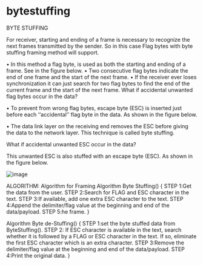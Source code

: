 # bytestuffing
BYTE STUFFING

For receiver, starting and ending of a frame is necessary to recognize the next frames transmitted by the sender.
So in this case Flag bytes with byte stuffing framing method will support.

•	In this method a flag byte, is used as both the starting and ending of a frame. See in the figure below.
•	Two consecutive flag bytes indicate the end of one frame and the start of the next frame.
•	If the receiver ever loses synchronization it can just search for two flag bytes to find the end of the current frame and the start of the next frame.
What if accidental unwanted flag bytes occur in the data?

•	To prevent from wrong flag bytes, escape byte (ESC) is inserted just before each ‘‘accidental’’ flag byte in the data. As shown in the figure below.

•	The data link layer on the receiving end removes the ESC before giving the data to the network layer. This technique is called byte stuffing.

What if accidental unwanted ESC occur in the data?

This unwanted ESC is also stuffed with an escape byte (ESC). As shown in the figure below.

![image](https://user-images.githubusercontent.com/105421035/195014955-56a7f2d8-3979-4cbd-9eba-3903c12d50eb.png)

ALGORITHM:
Algorithm for Framing
Algorithm Byte Stuffing()
{
STEP 1:Get the data from the user.
STEP 2:Search for FLAG and ESC character in the text.
STEP 3:If available, add one extra ESC character to the text.
STEP 4:Append the delimiter/flag value at the beginning and end of the data/payload.
STEP 5:he frame.
}

Algorithm Byte de-Stuffing()
{
STEP 1:set the byte stuffed data from ByteStuffing().
STEP 2: If ESC character is available in the text, search whether it is followed by a FLAG or ESC character in the text. If so, eliminate the first ESC character which is an extra character.
STEP 3:Remove the delimiter/flag value at the beginning and end of the data/payload.
STEP 4:Print the original data.
}


